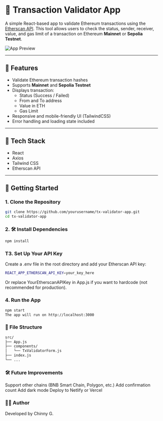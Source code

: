 
# 🧾 Transaction Validator App

A simple React-based app to validate Ethereum transactions using the [Etherscan API](https://etherscan.io/apis). This tool allows users to check the status, sender, receiver, value, and gas limit of a transaction on Ethereum **Mainnet** or **Sepolia Testnet**.

![App Preview](https://via.placeholder.com/800x400.png?text=Transaction+Validator+App+Preview)

---

## 🚀 Features

- Validate Ethereum transaction hashes
- Supports **Mainnet** and **Sepolia Testnet**
- Displays transaction:
  - Status (Success / Failed)
  - From and To address
  - Value in ETH
  - Gas Limit
- Responsive and mobile-friendly UI (TailwindCSS)
- Error handling and loading state included

---

## 🧰 Tech Stack

- React
- Axios
- Tailwind CSS
- Etherscan API

---

## 🔧 Getting Started

### 1. Clone the Repository

```bash
git clone https://github.com/yourusername/tx-validator-app.git
cd tx-validator-app
```

### 2. 🛠 Install Dependencies

```bash
npm install
```

### T3. Set Up Your API Key
Create a .env file in the root directory and add your Etherscan API key:

```bash
REACT_APP_ETHERSCAN_API_KEY=your_key_here
```
Or replace YourEtherscanAPIKey in App.js if you want to hardcode (not recommended for production).

### 4. Run the App
```bash
npm start
The app will run on http://localhost:3000
```

### 📁 File Structure
```bash
src/
├── App.js
├── components/
│   └── TxValidatorForm.js
├── index.js
└── ...

```
### 🛠 Future Improvements

Support other chains (BNB Smart Chain, Polygon, etc.)
Add confirmation count
Add dark mode
Deploy to Netlify or Vercel

### 🧑‍💻 Author

Developed by Chinny G.